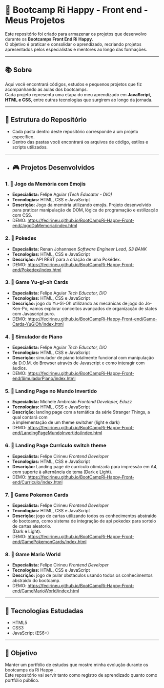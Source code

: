 # 🚀 Bootcamp Ri Happy - Front end - Meus Projetos

Este repositório foi criado para armazenar os projetos que desenvolvo durante os **Bootcamps Front End Ri Happy**.  
O objetivo é praticar e consolidar o aprendizado, recriando projetos apresentados pelos especialistas e mentores ao longo das formações.

---

## 📚 Sobre
Aqui você encontrará códigos, estudos e pequenos projetos que fiz acompanhando as aulas dos bootcamps.  
Cada projeto representa uma etapa do meu aprendizado em **JavaScript, HTML e CSS**, entre outras tecnologias que surgirem ao longo da jornada.

---

## 📂 Estrutura do Repositório
- Cada pasta dentro deste repositório corresponde a um projeto específico.
- Dentro das pastas você encontrará os arquivos de código, estilos e scripts utilizados.

---

- ## 🎮 Projetos Desenvolvidos
### 1. 🧩 Jogo da Memória com Emojis  
- **Especialista:** Felipe Aguiar *(Tech Educator - DIO)*  
- **Tecnologias:** HTML, CSS e JavaScript  
- **Descrição:** Jogo da memória utilizando emojis. Projeto desenvolvido para praticar manipulação de DOM,
   lógica de programação e estilização com CSS.  
- DEMO: https://fecirineu.github.io/BootCampRi-Happy-Front-end/JogoDaMemoria/index.html

### 2. 🧩 Pokedex 
- **Especialista:** Renan Johannsen  *Software Engineer Lead, S3 BANK*  
- **Tecnologias:** HTML, CSS e JavaScript  
- **Descrição:** API REST para a criação de uma Pokédex.  
- DEMO: https://fecirineu.github.io/BootCampRi-Happy-Front-end/Pokedex/index.html

### 3. 🧩 Game Yu-gi-oh Cards 
- **Especialista:** Felipe Aguiar  *Tech Educator, DIO*  
- **Tecnologias:** HTML, CSS e JavaScript  
- **Descrição:** jogo do Yu-Gi-Oh utilizando as mecânicas de jogo do Jo-Ken-Po,
vamos explorar conceitos avançados de organização de states com Javascript puro.  
- DEMO: https://fecirineu.github.io/BootCampRi-Happy-Front-end/Game-Cards-YuGiOh/index.html

### 4. 🧩 Simulador de Piano 
- **Especialista:** Felipe Aguiar  *Tech Educator, DIO*  
- **Tecnologias:** HTML, CSS e JavaScript  
- **Descrição:**  simulador de piano totalmente funcional com manipulação da D.O.M. do Browser
  através de Javascript e como interagir com áudios.
- DEMO: https://fecirineu.github.io/BootCampRi-Happy-Front-end/SimuladorPiano/index.html

 ### 5. 🧩 Landing Page no Mundo Invertido
- **Especialista:** Michele Ambrosio  *Frontend Developer, Eduzz*  
- **Tecnologias:** HTML, CSS e JavaScript  
- **Descrição:**  landing page com a temática da série Stranger Things, a qual contará com  
 a implementação de um theme switcher (light e dark)
- DEMO: https://fecirineu.github.io/BootCampRi-Happy-Front-end/LandingPageMundoInvertido/index.html

 ### 6. 🧩 Landing Page Curriculo switch theme
- **Especialista:**  Felipe Cirineu  *Frontend Developer*  
- **Tecnologias:** HTML, CSS e JavaScript  
- **Descrição:**  Landing page de currículo otimizada para impressão em A4, com suporte à alternância de tema 
(Dark e Light).
- DEMO: https://fecirineu.github.io/BootCampRi-Happy-Front-end/Curriculo/index.html

 ### 7. 🧩 Game Pokemon Cards
- **Especialista:**  Felipe Cirineu  *Frontend Developer*  
- **Tecnologias:** HTML, CSS e JavaScript  
- **Descrição:**  jogo de cartas utilizando todos os conhecimentos abstraido do bootcamp, como sistema de integração
de api pokedex para sorteio de cartas aleatorio.  
(Dark e Light).
- DEMO: https://fecirineu.github.io/BootCampRi-Happy-Front-end/GamePokemonCards/index.html

 ### 8. 🧩 Game Mario World
- **Especialista:**  Felipe Cirineu  *Frontend Developer*  
- **Tecnologias:** HTML, CSS e JavaScript  
- **Descrição:**  jogo de pular obstaculos usando todos os conhecimentos abstraido do bootcamp.
- DEMO: https://fecirineu.github.io/BootCampRi-Happy-Front-end/GameMarioWorld/index.html
---

## 🚀 Tecnologias Estudadas
- HTML5  
- CSS3  
- JavaScript (ES6+)  
---

## 📌 Objetivo
Manter um portfólio de estudos que mostre minha evolução durante os bootcamps da Ri Happy .  
Este repositório vai servir tanto como registro de aprendizado quanto como portfólio público.


